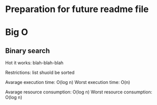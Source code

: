 # Preparation for future readme file

# Big O

## Binary search

Hot it works: blah-blah-blah

Restrictions: list shuold be sorted

Avarage execution time: O(log n)
Worst execution time: O(n)

Avarage resource consumption: O(log n)
Worst resource consumption: O(log n)